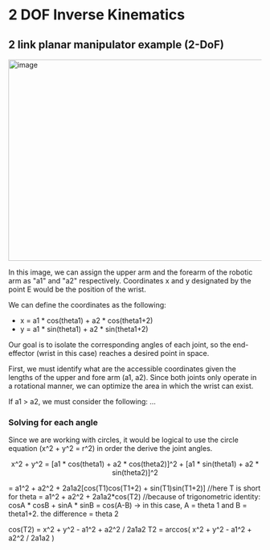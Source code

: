 # 2 DOF Inverse Kinematics

## 2 link planar manipulator example (2-DoF)

<img width="666" height="400" alt="image" src="https://github.com/user-attachments/assets/4d727d28-2cc0-4901-99aa-b7a712daf959" />

In this image, we can assign the upper arm and the forearm of the robotic arm as "a1" and "a2" respectively. Coordinates x and y designated by the point E would be the position of the wrist.

We can define the coordinates as the following:
* x = a1 * cos(theta1) + a2 * cos(theta1+2)
* y = a1 * sin(theta1) + a2 * sin(theta1+2)

Our goal is to isolate the corresponding angles of each joint, so the end-effector (wrist in this case) reaches a desired point in space.

First, we must identify what are the accessible coordinates given the lengths of the upper and fore arm (a1, a2). Since both joints only operate in a rotational manner, we can optimize the area in which the wrist can exist.

If a1 > a2, we must consider the following:
...

### Solving for each angle

Since we are working with circles, it would be logical to use the circle equation (x^2 + y^2 = r^2) in order the derive the joint angles.
<p style="text-align:center;">x^2 + y^2 = [a1 * cos(theta1) + a2 * cos(theta2)]^2 + [a1 * sin(theta1) + a2 * sin(theta2)]^2</p>
= a1^2 + a2^2 + 2a1a2[cos(T1)cos(T1+2) + sin(T1)sin(T1+2)] //here T is short for theta
= a1^2 + a2^2 + 2a1a2*cos(T2) //because of trigonometric  identity: cosA * cosB + sinA * sinB = cos(A-B) &rarr; in this case, A = theta 1 and B = theta1+2. the difference = theta 2

cos(T2) = x^2 + y^2 - a1^2 + a2^2 / 2a1a2
T2 = arccos( x^2 + y^2 - a1^2 + a2^2 / 2a1a2 )
